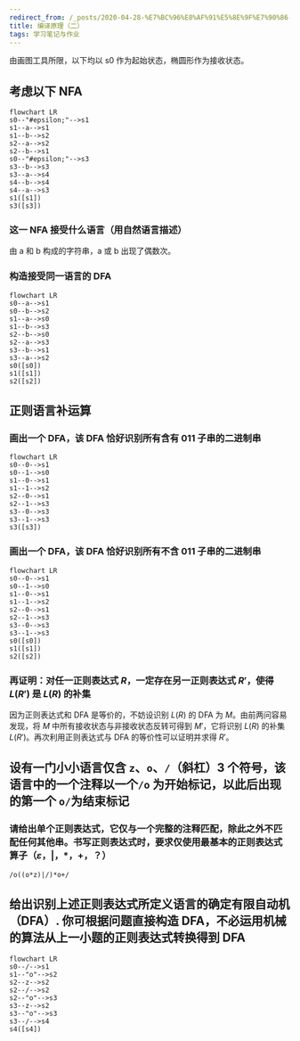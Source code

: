 ```yaml
---
redirect_from: /_posts/2020-04-28-%E7%BC%96%E8%AF%91%E5%8E%9F%E7%90%86-%E4%BA%8C/
title: 编译原理（二）
tags: 学习笔记与作业
---
```


由画图工具所限，以下均以 s0 作为起始状态，椭圆形作为接收状态。

## 考虑以下 NFA

```mermaid
flowchart LR
s0--"#epsilon;"-->s1
s1--a-->s1
s1--b-->s2
s2--a-->s2
s2--b-->s1
s0--"#epsilon;"-->s3
s3--b-->s3
s3--a-->s4
s4--b-->s4
s4--a-->s3
s1([s1])
s3([s3])
```

### 这一 NFA 接受什么语言（用自然语言描述）

由 a 和 b 构成的字符串，a 或 b 出现了偶数次。

### 构造接受同一语言的 DFA

```mermaid
flowchart LR
s0--a-->s1
s0--b-->s2
s1--a-->s0
s1--b-->s3
s2--b-->s0
s2--a-->s3
s3--b-->s1
s3--a-->s2
s0([s0])
s1([s1])
s2([s2])
```

## 正则语言补运算

### 画出一个 DFA，该 DFA 恰好识别所有含有 011 子串的二进制串

```mermaid
flowchart LR
s0--0-->s1
s0--1-->s0
s1--0-->s1
s1--1-->s2
s2--0-->s1
s2--1-->s3
s3--0-->s3
s3--1-->s3
s3([s3])
```

### 画出一个 DFA，该 DFA 恰好识别所有不含 011 子串的二进制串

```mermaid
flowchart LR
s0--0-->s1
s0--1-->s0
s1--0-->s1
s1--1-->s2
s2--0-->s1
s2--1-->s3
s3--0-->s3
s3--1-->s3
s0([s0])
s1([s1])
s2([s2])
```

### 再证明：对任一正则表达式 $R$，一定存在另一正则表达式 $R'$，使得 $L(R')$ 是 $L(R)$ 的补集

因为正则表达式和 DFA 是等价的，不妨设识别 $L(R)$ 的 DFA 为 $M$。由前两问容易发现，将 $M$ 中所有接收状态与非接收状态反转可得到 $M'$，它将识别 $L(R)$ 的补集 $L(R')$。再次利用正则表达式与 DFA 的等价性可以证明并求得 $R'$。

## 设有一门小小语言仅含 `z`、`o`、`/`（斜杠）3 个符号，该语言中的一个注释以一个`/o` 为开始标记，以此后出现的第一个 `o/`为结束标记

### 请给出单个正则表达式，它仅与一个完整的注释匹配，除此之外不匹配任何其他串。书写正则表达式时，要求仅使用最基本的正则表达式算子（$\varepsilon$，$\vert$，\*，+，？）

`/o((o*z)|/)*o+/`

## 给出识别上述正则表达式所定义语言的确定有限自动机（DFA）. 你可根据问题直接构造 DFA，不必运用机械的算法从上一小题的正则表达式转换得到 DFA

```mermaid
flowchart LR
s0--/-->s1
s1--"o"-->s2
s2--z-->s2
s2--/-->s2
s2--"o"-->s3
s3--z-->s2
s3--"o"-->s3
s3--/-->s4
s4([s4])
```
